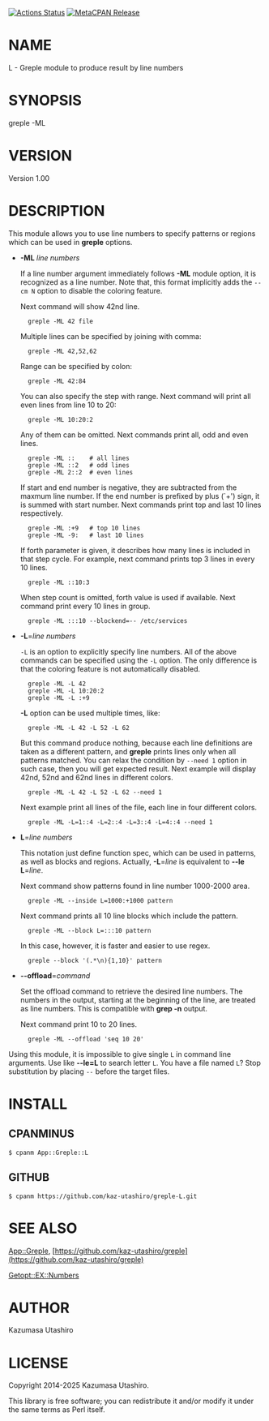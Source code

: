 [![Actions Status](https://github.com/kaz-utashiro/greple-L/workflows/test/badge.svg)](https://github.com/kaz-utashiro/greple-L/actions) [![MetaCPAN Release](https://badge.fury.io/pl/App-Greple-L.svg)](https://metacpan.org/release/App-Greple-L)
# NAME

L - Greple module to produce result by line numbers

# SYNOPSIS

greple -ML

# VERSION

Version 1.00

# DESCRIPTION

This module allows you to use line numbers to specify patterns or
regions which can be used in **greple** options.

- **-ML** _line numbers_

    If a line number argument immediately follows **-ML** module option, it
    is recognized as a line number.  Note that, this format implicitly
    adds the `--cm N` option to disable the coloring feature.

    Next command will show 42nd line.

        greple -ML 42 file

    Multiple lines can be specified by joining with comma:

        greple -ML 42,52,62

    Range can be specified by colon:

        greple -ML 42:84

    You can also specify the step with range.  Next command will print
    all even lines from line 10 to 20:

        greple -ML 10:20:2

    Any of them can be omitted.  Next commands print all, odd and even
    lines.

        greple -ML ::    # all lines
        greple -ML ::2   # odd lines
        greple -ML 2::2  # even lines

    If start and end number is negative, they are subtracted from the
    maxmum line number.  If the end number is prefixed by plus (\`+') sign,
    it is summed with start number.  Next commands print top and last 10
    lines respectively.

        greple -ML :+9   # top 10 lines
        greple -ML -9:   # last 10 lines

    If forth parameter is given, it describes how many lines is included
    in that step cycle.  For example, next command prints top 3 lines in
    every 10 lines.

        greple -ML ::10:3

    When step count is omitted, forth value is used if available.  Next
    command print every 10 lines in group.

        greple -ML :::10 --blockend=-- /etc/services

- **-L**=_line numbers_

    `-L` is an option to explicitly specify line numbers.  All of the
    above commands can be specified using the `-L` option.  The only
    difference is that the coloring feature is not automatically disabled.

        greple -ML -L 42
        greple -ML -L 10:20:2
        greple -ML -L :+9

    **-L** option can be used multiple times, like:

        greple -ML -L 42 -L 52 -L 62

    But this command produce nothing, because each line definitions are
    taken as a different pattern, and **greple** prints lines only when all
    patterns matched.  You can relax the condition by `--need 1` option
    in such case, then you will get expected result.  Next example will
    display 42nd, 52nd and 62nd lines in different colors.

        greple -ML -L 42 -L 52 -L 62 --need 1

    Next example print all lines of the file, each line in four different
    colors.

        greple -ML -L=1::4 -L=2::4 -L=3::4 -L=4::4 --need 1

- **L**=_line numbers_

    This notation just define function spec, which can be used in
    patterns, as well as blocks and regions.  Actually, **-L**=_line_ is
    equivalent to **--le** **L**=_line_.

    Next command show patterns found in line number 1000-2000 area.

        greple -ML --inside L=1000:+1000 pattern

    Next command prints all 10 line blocks which include the pattern.

        greple -ML --block L=:::10 pattern

    In this case, however, it is faster and easier to use regex.

        greple --block '(.*\n){1,10}' pattern

- **--offload**=_command_

    Set the offload command to retrieve the desired line numbers. The
    numbers in the output, starting at the beginning of the line, are
    treated as line numbers.  This is compatible with **grep -n** output.

    Next command print 10 to 20 lines.

        greple -ML --offload 'seq 10 20'

Using this module, it is impossible to give single `L` in command
line arguments.  Use like **--le=L** to search letter `L`.  You have a
file named `L`?  Stop substitution by placing `--` before the target
files.

# INSTALL

## CPANMINUS

    $ cpanm App::Greple::L

## GITHUB

    $ cpanm https://github.com/kaz-utashiro/greple-L.git

# SEE ALSO

[App::Greple](https://metacpan.org/pod/App%3A%3AGreple), [https://github.com/kaz-utashiro/greple](https://github.com/kaz-utashiro/greple)

[Getopt::EX::Numbers](https://metacpan.org/pod/Getopt%3A%3AEX%3A%3ANumbers)

# AUTHOR

Kazumasa Utashiro

# LICENSE

Copyright 2014-2025 Kazumasa Utashiro.

This library is free software; you can redistribute it and/or modify
it under the same terms as Perl itself.
